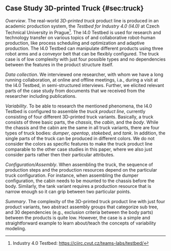 Case Study 3D-printed Truck {#sec:truck}
---------------------------

*Overview*. The real-world *3D-printed truck* product line is produced
in an academic production system, the *Testbed for Industry 4.0 (I4.0)*
at Czech Technical University in Prague[^5]. The I4.0 Testbed is used
for research and technology transfer on various topics of and
collaborative robot-human production, like process scheduling and
optimization and adaptive production. The I4.0 Testbed can manipulate
different products using three robot arms and a conveyor belt that can
be flexibly configured. The truck case is of low complexity with just
four possible types and no dependencies between the features in the
product structure itself.

*Data collection*. We interviewed one researcher, with whom we have a
long running collaboration, at online and offline meetings, i.a., during
a visit at the I4.0 Testbed, in semi-structured interviews. Further, we
elicited relevant parts of the case study from documents that we
received from the researcher including
publications.

*Variability*. To be able to research the mentioned phenomena, the I4.0
Testbed is configured to assemble the *truck product line*, currently
consisting of four different 3D-printed truck variants. Basically, a
truck consists of three basic parts, the *chassis*, the *cabin*, and the
*body*. While the chassis and the cabin are the same in all truck
variants, there are four types of truck bodies: *dumper*, *opentop*,
*stakebed*, and *tank*. In addition, the single parts of the truck can
be produced in different colors. We do not consider the colors
as specific features to make the truck product line comparable to the
other case studies in this paper, where we also just consider parts
rather then their particular attributes.

*Configuration/Assembly*. When assembling the truck, the sequence of
production steps and the production resources depend on the particular
truck configuration. For instance, when assembling the dumper
configuration, the cabin needs to be mounted to the chassis before the
body. Similarly, the tank variant requires a production resource that is
narrow enough so it can grip between two particular points.

*Summary*. The complexity of the 3D-printed truck product line with just four product variants, two abstract assembly groups that categorize sub tree, and 30
dependencies (e.g., exclusion criteria between the body parts) between
the products is quite low. However, the case is a simple and
straightforward example to learn about/teach the concepts of variability
modeling.

[^5]: Industry 4.0 Testbed: <https://ciirc.cvut.cz/teams-labs/testbed/>
